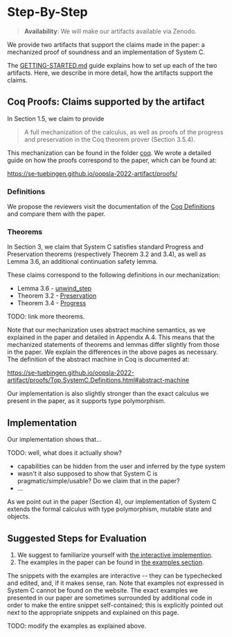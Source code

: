 # Step-By-Step

> **Availability**: We will make our artifacts available via Zenodo.

We provide two artifacts that support the claims made in the paper: a mechanized proof of soundness and 
an implementation of System C.

The [GETTING-STARTED.md](./GETTING-STARTED.md) guide explains how to set up each of the 
two artifacts. Here, we describe in more detail, how the artifacts support the claims.

## Coq Proofs: Claims supported by the artifact

In Section 1.5, we claim to provide

> A full mechanization of the calculus, as well as proofs of the progress and preservation in
the Coq theorem prover (Section 3.5.4).

This mechanization can be found in the folder [coq](./coq). We wrote a detailed
guide on how the proofs correspond to the paper, which can be found at:

  <https://se-tuebingen.github.io/oopsla-2022-artifact/proofs/>

### Definitions

We propose the reviewers visit the documentation of the [Coq Definitions](https://se-tuebingen.github.io/oopsla-2022-artifact/proofs/Top.SystemC.Definitions.html) and compare them with the paper.

### Theorems

In Section 3, we claim that System C satisfies standard Progress and
Preservation theorems (respectively Theorem 3.2 and 3.4), as well as Lemma 3.6,
an additional continuation safety lemma.

These claims correspond to the following definitions in our mechanization:
- Lemma 3.6 - [unwind_step](https://se-tuebingen.github.io/oopsla-2022-artifact/proofs/Top.SystemC.Soundness.html#unwind_step)
- Theorem 3.2 - [Preservation](https://se-tuebingen.github.io/oopsla-2022-artifact/proofs/Top.SystemC.Soundness.html#preservation)
- Theorem 3.4 - [Progress](https://se-tuebingen.github.io/oopsla-2022-artifact/proofs/Top.SystemC.Soundness.html#progress)

TODO: link more theorems.
  
Note that our mechanization uses abstract machine semantics, as we explained in
the paper and detailed in Appendix A.4. This means that the mechanized
statements of theorems and lemmas differ slightly from those in the paper. We
explain the differences in the above pages as necessary. The definition of the
abstract machine in Coq is documented at:

  <https://se-tuebingen.github.io/oopsla-2022-artifact/proofs/Top.SystemC.Definitions.html#abstract-machine>

Our implementation is also slightly stronger than the exact calculus we present
in the paper, as it supports type polymorphism.

## Implementation

Our implementation shows that...

TODO: well, what does it actually show?
- capabilities can be hidden from the user and inferred by the type system
- wasn't it also supposed to show that System C is pragmatic/simple/usable? Do
  we claim that in the paper?
- ...

As we point out in the paper (Section 4), our implementation of System C extends
the formal calculus with type polymorphism, mutable state and objects.

## Suggested Steps for Evaluation

1. We suggest to familiarize yourself with [the interactive implemention](https://se-tuebingen.github.io/oopsla-2022-artifact/).
2. The examples in the paper can be found in [the examples section](https://se-tuebingen.github.io/oopsla-2022-artifact/paper.html).

The snippets with the examples are interactive -- they can be typechecked and
edited, and, if it makes sense, ran. Note that examples not expressed in System
C cannot be found on the website. The exact examples we presented in our paper
are sometimes surrounded by additional code in order to make the entire snippet
self-contained; this is explicitly pointed out next to the appropriate snippets
and explained on this page.

TODO: modify the examples as explained above.
